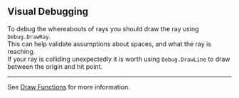 ## Visual Debugging

To debug the whereabouts of rays you should draw the ray using `Debug.DrawRay`.  
This can help validate assumptions about spaces, and what the ray is reaching.  
If your ray is colliding unexpectedly it is worth using `Debug.DrawLine` to draw between the origin and hit point.

---

See [Draw Functions](../Debugging/Draw%20Functions.md) for more information.